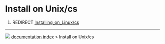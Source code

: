 # Install on Unix/cs
1.  REDIRECT [Installing_on_Linux/cs](Installing_on_Linux/cs.md)



---
![](images/Right_arrow.png) [documentation index](../README.md) > Install on Unix/cs
